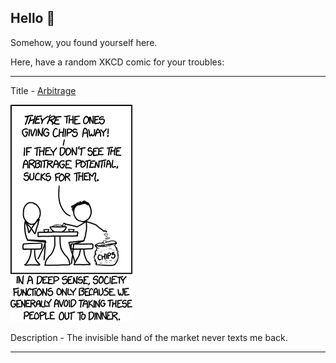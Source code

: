 ## Hello 👀

Somehow, you found yourself here.

Here, have a random XKCD comic for your troubles:

-----------------------------------

Title - [Arbitrage](https://xkcd.com/1499)

![Arbitrage](./random_comic.png)

Description - The invisible hand of the market never texts me back.

-----------------------------------